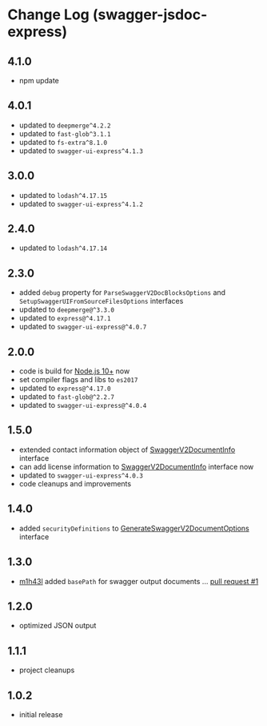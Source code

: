 # Change Log (swagger-jsdoc-express)

## 4.1.0

* npm update

## 4.0.1

* updated to `deepmerge^4.2.2`
* updated to `fast-glob^3.1.1`
* updated to `fs-extra^8.1.0`
* updated to `swagger-ui-express^4.1.3`

## 3.0.0

* updated to `lodash^4.17.15`
* updated to `swagger-ui-express^4.1.2`

## 2.4.0

* updated to `lodash^4.17.14`

## 2.3.0

* added `debug` property for `ParseSwaggerV2DocBlocksOptions` and `SetupSwaggerUIFromSourceFilesOptions` interfaces
* updated to `deepmerge@^3.3.0`
* updated to `express@^4.17.1`
* updated to `swagger-ui-express@^4.0.7`

## 2.0.0

* code is build for [Node.js 10+](https://nodejs.org/dist/latest-v10.x/docs/api/) now
* set compiler flags and libs to `es2017`
* updated to `express@^4.17.0`
* updated to `fast-glob@^2.2.7`
* updated to `swagger-ui-express@^4.0.4`

## 1.5.0

* extended contact information object of [SwaggerV2DocumentInfo](https://egodigital.github.io/swagger-jsdoc-express/interfaces/_generate_.swaggerv2document.html) interface
* can add license information to [SwaggerV2DocumentInfo](https://egodigital.github.io/swagger-jsdoc-express/interfaces/_generate_.swaggerv2document.html) interface now
* updated to `swagger-ui-express^4.0.3`
* code cleanups and improvements

## 1.4.0

* added `securityDefinitions` to [GenerateSwaggerV2DocumentOptions](https://egodigital.github.io/swagger-jsdoc-express/interfaces/_generate_.generateswaggerv2documentoptions.html) interface

## 1.3.0

* [m1h43l](https://github.com/m1h43l) added `basePath` for swagger output documents ... [pull request #1](https://github.com/egodigital/swagger-jsdoc-express/pull/1)

## 1.2.0

* optimized JSON output

## 1.1.1

* project cleanups

## 1.0.2

* initial release
